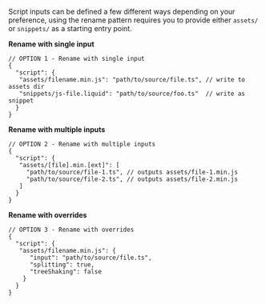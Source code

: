 Script inputs can be defined a few different ways depending on your preference, using the rename pattern requires you to provide either `assets/` or `snippets/` as a starting entry point.


**Rename with single input**

```jsonc
// OPTION 1 - Rename with single input
{
  "script": {
   "assets/filename.min.js": "path/to/source/file.ts", // write to assets dir
   "snippets/js-file.liquid": "path/to/source/foo.ts"  // write as snippet
  }
}
```

**Rename with multiple inputs**

```jsonc
// OPTION 2 - Rename with multiple inputs
{
  "script": {
   "assets/[file].min.[ext]": [
     "path/to/source/file-1.ts", // outputs assets/file-1.min.js
     "path/to/source/file-2.ts", // outputs assets/file-2.min.js
   ]
  }
}
```

**Rename with overrides**

```jsonc
// OPTION 3 - Rename with overrides
{
  "script": {
   "assets/filename.min.js": {
      "input": "path/to/source/file.ts",
      "splitting": true,
      "treeShaking": false
    }
  }
}
```

